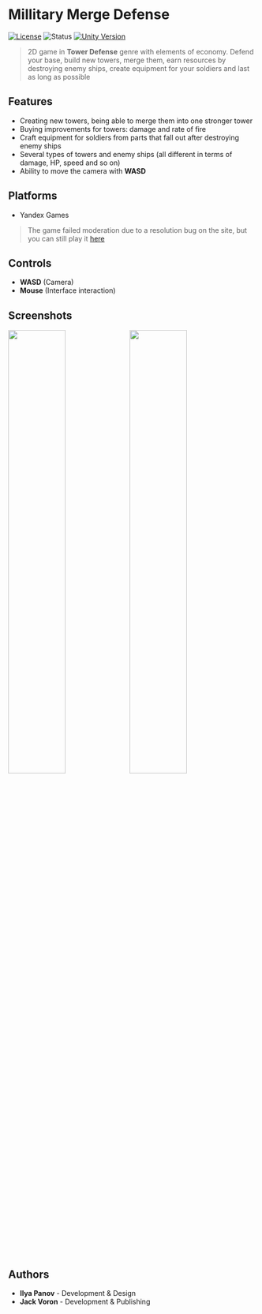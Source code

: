 # Millitary Merge Defense

[![License](https://img.shields.io/badge/license-MIT-blue.svg?style=flat-square)](https://github.com/yourusername/your-repo/blob/main/LICENSE)
![Status](https://img.shields.io/badge/status-development%20stopped-red)
[![Unity Version](https://img.shields.io/badge/unity-2022.2.15f1-blue.svg?style=flat-square&logo=unity)](https://unity.com/releases/editor/whats-new/2022.2.15)

> 2D game in **Tower Defense** genre with elements of economy. Defend your base, build new towers, merge them, earn resources by destroying enemy ships, create equipment for your soldiers and last as long as possible

## Features
- Creating new towers, being able to merge them into one stronger tower
- Buying improvements for towers: damage and rate of fire
- Craft equipment for soldiers from parts that fall out after destroying enemy ships
- Several types of towers and enemy ships (all different in terms of damage, HP, speed and so on)
- Ability to move the camera with **WASD**

## Platforms
- Yandex Games

> The game failed moderation due to a resolution bug on the site, but you can still play it [here](https://yandex.ru/games/app/226107?draft=true&lang=ru)

## Controls
- **WASD** (Camera)
- **Mouse** (Interface interaction)

## Screenshots

<img src="https://github.com/user-attachments/assets/5efc6d73-8c6e-405b-a63e-cd9e81303af8" width="48%"/> <img src="https://github.com/user-attachments/assets/39784deb-e61a-4c96-9566-469d75b393fe" width="48%"/>

## Authors
- **Ilya Panov** - Development & Design
- **Jack Voron** - Development & Publishing
